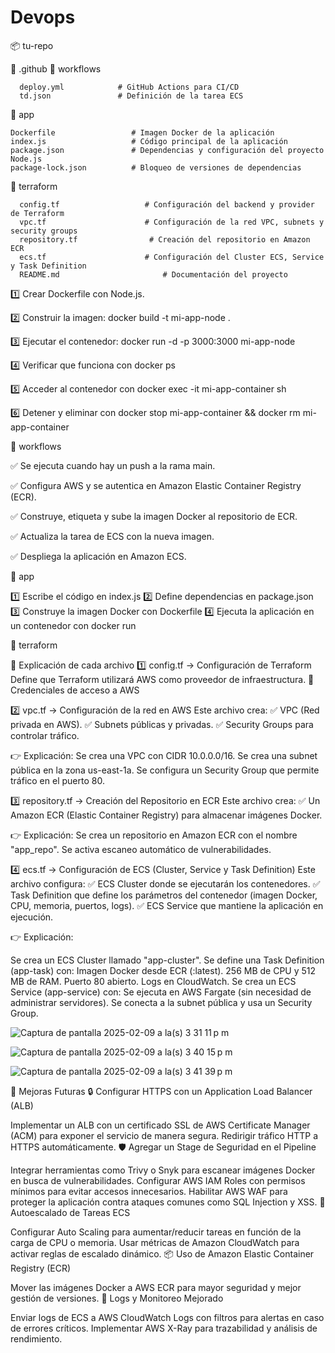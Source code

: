 # Devops

📦 tu-repo

 📂 .github
  📂 workflows
  
      deploy.yml            # GitHub Actions para CI/CD
      td.json               # Definición de la tarea ECS
📂 app                         

    Dockerfile                 # Imagen Docker de la aplicación
    index.js                   # Código principal de la aplicación
    package.json               # Dependencias y configuración del proyecto Node.js
    package-lock.json          # Bloqueo de versiones de dependencias
    
📂 terraform  

      config.tf                   # Configuración del backend y provider de Terraform
      vpc.tf                      # Configuración de la red VPC, subnets y security groups
      repository.tf                # Creación del repositorio en Amazon ECR
      ecs.tf                      # Configuración del Cluster ECS, Service y Task Definition
      README.md                       # Documentación del proyecto





1️⃣ Crear Dockerfile con Node.js.

2️⃣ Construir la imagen: docker build -t mi-app-node .

3️⃣ Ejecutar el contenedor: docker run -d -p 3000:3000  mi-app-node

4️⃣ Verificar que funciona con docker ps 

5️⃣ Acceder al contenedor con docker exec -it mi-app-container sh

6️⃣ Detener y eliminar con docker stop mi-app-container && docker rm mi-app-container



📂 workflows

✅ Se ejecuta cuando hay un push a la rama main.

✅ Configura AWS y se autentica en Amazon Elastic Container Registry (ECR).

✅ Construye, etiqueta y sube la imagen Docker al repositorio de ECR.

✅ Actualiza la tarea de ECS con la nueva imagen.

✅ Despliega la aplicación en Amazon ECS.

📂 app 

1️⃣ Escribe el código en index.js
2️⃣ Define dependencias en package.json
3️⃣ Construye la imagen Docker con Dockerfile
4️⃣  Ejecuta la aplicación en un contenedor con docker run



📂 terraform

📌 Explicación de cada archivo
1️⃣ config.tf → Configuración de Terraform
Define que Terraform utilizará AWS como proveedor de infraestructura.
🔑 Credenciales de acceso a AWS

2️⃣ vpc.tf → Configuración de la red en AWS
Este archivo crea: ✅ VPC (Red privada en AWS).
✅ Subnets públicas y privadas.
✅ Security Groups para controlar tráfico.

👉 Explicación:
Se crea una VPC con CIDR 10.0.0.0/16.
Se crea una subnet pública en la zona us-east-1a.
Se configura un Security Group que permite tráfico en el puerto 80.

3️⃣ repository.tf → Creación del Repositorio en ECR
Este archivo crea: ✅ Un Amazon ECR (Elastic Container Registry) para almacenar imágenes Docker.

👉 Explicación:
Se crea un repositorio en Amazon ECR con el nombre "app_repo".
Se activa escaneo automático de vulnerabilidades.

4️⃣ ecs.tf → Configuración de ECS (Cluster, Service y Task Definition)
Este archivo configura: ✅ ECS Cluster donde se ejecutarán los contenedores.
✅ Task Definition que define los parámetros del contenedor (imagen Docker, CPU, memoria, puertos, logs).
✅ ECS Service que mantiene la aplicación en ejecución.

👉 Explicación:

Se crea un ECS Cluster llamado "app-cluster".
Se define una Task Definition (app-task) con:
Imagen Docker desde ECR (:latest).
256 MB de CPU y 512 MB de RAM.
Puerto 80 abierto.
Logs en CloudWatch.
Se crea un ECS Service (app-service) con:
Se ejecuta en AWS Fargate (sin necesidad de administrar servidores).
Se conecta a la subnet pública y usa un Security Group.

![Captura de pantalla 2025-02-09 a la(s) 3 31 11 p m](https://github.com/user-attachments/assets/1bbbb763-c0e4-40ea-a33d-5d8ff288316b)

![Captura de pantalla 2025-02-09 a la(s) 3 40 15 p m](https://github.com/user-attachments/assets/b2d3862c-868d-4c7c-8a94-ccad70bb9956)


![Captura de pantalla 2025-02-09 a la(s) 3 41 39 p m](https://github.com/user-attachments/assets/eec15dd9-db79-4a43-8b67-65f16107e9a2)


🔹 Mejoras Futuras
🔒 Configurar HTTPS con un Application Load Balancer (ALB)

Implementar un ALB con un certificado SSL de AWS Certificate Manager (ACM) para exponer el servicio de manera segura.
Redirigir tráfico HTTP a HTTPS automáticamente.
🛡 Agregar un Stage de Seguridad en el Pipeline

Integrar herramientas como Trivy o Snyk para escanear imágenes Docker en busca de vulnerabilidades.
Configurar AWS IAM Roles con permisos mínimos para evitar accesos innecesarios.
Habilitar AWS WAF para proteger la aplicación contra ataques comunes como SQL Injection y XSS.
🚀 Autoescalado de Tareas ECS

Configurar Auto Scaling para aumentar/reducir tareas en función de la carga de CPU o memoria.
Usar métricas de Amazon CloudWatch para activar reglas de escalado dinámico.
📦 Uso de Amazon Elastic Container Registry (ECR)

Mover las imágenes Docker a AWS ECR para mayor seguridad y mejor gestión de versiones.
📜 Logs y Monitoreo Mejorado

Enviar logs de ECS a AWS CloudWatch Logs con filtros para alertas en caso de errores críticos.
Implementar AWS X-Ray para trazabilidad y análisis de rendimiento.

